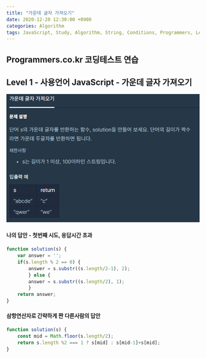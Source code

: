 ```yaml
---
title: "가운데 글자 가져오기"
date: 2020-12-20 12:30:00 +0900
categories: Algorithm
tags: JavaScript, Study, Algorithm, String, Conditions, Programmers, Level_1
---
```

## Programmers.co.kr 코딩테스트 연습

## Level 1 - 사용언어 JavaScript - 가운데 글자 가져오기

![charMiddle](https://raw.githubusercontent.com/372dev/372dev.github.io/master/_posts/imgs/charMiddle.PNG)

#### 나의 답안 - 첫번째 시도, 응답시간 초과
```javascript
function solution(s) {
    var answer = '';
    if(s.length % 2 == 0) {
        answer = s.substr((s.length/2-1), 2);
        } else {
        answer = s.substr((s.length/2), 1); 
        }
    return answer;
}
```

#### 삼항연산자로 간략하게 짠 다른사람의 답안
```javascript
function solution(s) {
    const mid = Math.floor(s.length/2);
    return s.length %2 === 1 ? s[mid] : s[mid-1]+s[mid];
}
```